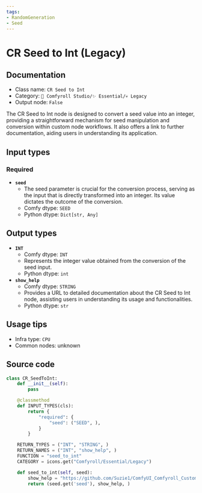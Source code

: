 ```yaml
---
tags:
- RandomGeneration
- Seed
---
```


# CR Seed to Int (Legacy)
## Documentation
- Class name: `CR Seed to Int`
- Category: `🧩 Comfyroll Studio/✨ Essential/💀 Legacy`
- Output node: `False`

The CR Seed to Int node is designed to convert a seed value into an integer, providing a straightforward mechanism for seed manipulation and conversion within custom node workflows. It also offers a link to further documentation, aiding users in understanding its application.
## Input types
### Required
- **`seed`**
    - The seed parameter is crucial for the conversion process, serving as the input that is directly transformed into an integer. Its value dictates the outcome of the conversion.
    - Comfy dtype: `SEED`
    - Python dtype: `Dict[str, Any]`
## Output types
- **`INT`**
    - Comfy dtype: `INT`
    - Represents the integer value obtained from the conversion of the seed input.
    - Python dtype: `int`
- **`show_help`**
    - Comfy dtype: `STRING`
    - Provides a URL to detailed documentation about the CR Seed to Int node, assisting users in understanding its usage and functionalities.
    - Python dtype: `str`
## Usage tips
- Infra type: `CPU`
- Common nodes: unknown


## Source code
```python
class CR_SeedToInt:
    def __init__(self):
        pass

    @classmethod
    def INPUT_TYPES(cls):
        return {
            "required": {
                "seed": ("SEED", ),
            }
        }

    RETURN_TYPES = ("INT", "STRING", )
    RETURN_NAMES = ("INT", "show_help", )
    FUNCTION = "seed_to_int"
    CATEGORY = icons.get("Comfyroll/Essential/Legacy")

    def seed_to_int(self, seed):
        show_help = "https://github.com/Suzie1/ComfyUI_Comfyroll_CustomNodes/wiki/Conversion-Nodes#cr-seed-to-int"
        return (seed.get('seed'), show_help, )

```
